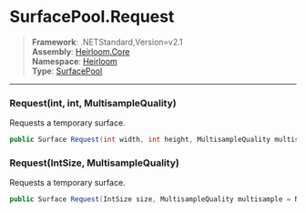 # SurfacePool.Request

> **Framework**: .NETStandard,Version=v2.1  
> **Assembly**: [Heirloom.Core][0]  
> **Namespace**: [Heirloom][0]  
> **Type**: [SurfacePool][1]

--------------------------------------------------------------------------------

### Request(int, int, MultisampleQuality)

Requests a temporary surface.

```cs
public Surface Request(int width, int height, MultisampleQuality multisample = None)
```

### Request(IntSize, MultisampleQuality)

Requests a temporary surface.

```cs
public Surface Request(IntSize size, MultisampleQuality multisample = None)
```

[0]: ../Heirloom.Core.md
[1]: Heirloom.SurfacePool.md
